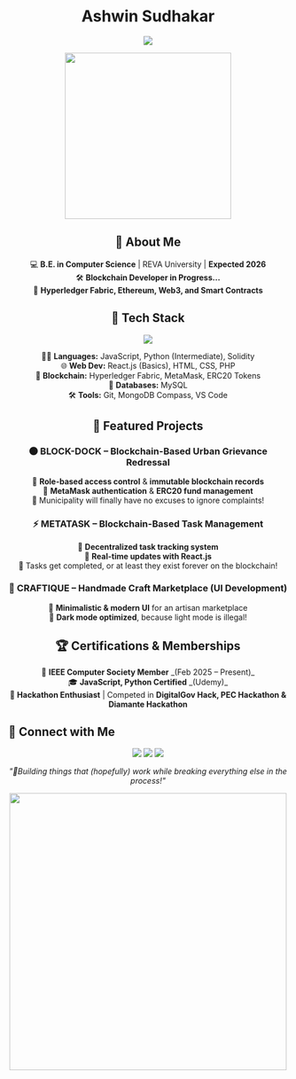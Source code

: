 <h1 align="center">
  Ashwin Sudhakar
</h1>

<p align="center">
  <img src="https://readme-typing-svg.herokuapp.com?font=JetBrains+Mono&size=24&duration=3000&color=00BFFF&center=true&vCenter=true&width=650&height=60&lines=Blockchain+%7C+Full-Stack+Developer;Solidity+%7C+Ethereum+%7C+DApps;Building+Things+I+Don't+Understand+Yet+🚀;Debugging+One+Bug+%3D+Creating+Two+New+Bugs">
</p>

<p align="center">
  <img src="https://media.giphy.com/media/RbDKaczqWovIugyJmW/giphy.gif" width="300px">
</p>

<h2 align="center">🖤 About Me</h2>

<p align="center">
  💻 <strong>B.E. in Computer Science</strong> | REVA University | <strong>Expected 2026</strong> <br>
  🛠 <strong>Blockchain Developer in Progress...</strong> <br>
  🚀 <strong>Hyperledger Fabric, Ethereum, Web3, and Smart Contracts</strong> <br>
</p>

<h2 align="center">🚀 Tech Stack</h2>

<p align="center">
  <img src="https://skillicons.dev/icons?i=js,python,react,html,css,php,mysql,solidity,git,linux&theme=dark" />
</p>

<p align="center">
  🧑‍💻 <strong>Languages:</strong> JavaScript, Python (Intermediate), Solidity <br>
  🌐 <strong>Web Dev:</strong> React.js (Basics), HTML, CSS, PHP <br>
  📜 <strong>Blockchain:</strong> Hyperledger Fabric, MetaMask, ERC20 Tokens <br>
  📂 <strong>Databases:</strong> MySQL <br>
  🛠 <strong>Tools:</strong> Git, MongoDB Compass, VS Code  
</p>

<h2 align="center">🎯 Featured Projects</h2>

<h3 align="center">🌑 BLOCK-DOCK – Blockchain-Based Urban Grievance Redressal</h3>

<p align="center">
  🔹 <strong>Role-based access control</strong> & <strong>immutable blockchain records</strong> <br>
  🔹 <strong>MetaMask authentication</strong> & <strong>ERC20 fund management</strong> <br>
  🔹 Municipality will finally have no excuses to ignore complaints!  
</p>

<h3 align="center">⚡ METATASK – Blockchain-Based Task Management</h3>

<p align="center">
  🔹 <strong>Decentralized task tracking system</strong> <br>
  🔹 <strong>Real-time updates with React.js</strong> <br>
  🔹 Tasks get completed, or at least they exist forever on the blockchain!  
</p>

<h3 align="center">🎨 CRAFTIQUE – Handmade Craft Marketplace (UI Development)</h3>

<p align="center">
  🔹 <strong>Minimalistic & modern UI</strong> for an artisan marketplace <br>
  🔹 <strong>Dark mode optimized</strong>, because light mode is illegal!  
</p>


<h2 align="center">🏆 Certifications & Memberships</h2>

<p align="center">
  📌 <strong>IEEE Computer Society Member</strong> _(Feb 2025 – Present)_ <br>
  🎓 <strong>JavaScript, Python Certified</strong> _(Udemy)_ <br>
  🎯 <strong>Hackathon Enthusiast</strong> | Competed in <strong>DigitalGov Hack, PEC Hackathon & Diamante Hackathon</strong> <br>
</p>



## 🌙 Connect with Me  
<p align="center">
  <a href="https://github.com/yourusername"><img src="https://img.shields.io/badge/GitHub-171515?style=for-the-badge&logo=github&logoColor=white" /></a>
  <a href="https://linkedin.com/in/yourprofile"><img src="https://img.shields.io/badge/LinkedIn-0A66C2?style=for-the-badge&logo=linkedin&logoColor=white" /></a>
  <a href="mailto:ashwin2005s@gmail.com"><img src="https://img.shields.io/badge/Email-EA4335?style=for-the-badge&logo=gmail&logoColor=white" /></a>
</p>


<p align="center"><i>"🖤Building things that (hopefully) work while breaking everything else in the process!"</i></p>
<p align="center">
  <img src="https://media.giphy.com/media/L1R1tvI9svkIWwpVYr/giphy.gif" width="500px">
</p>
